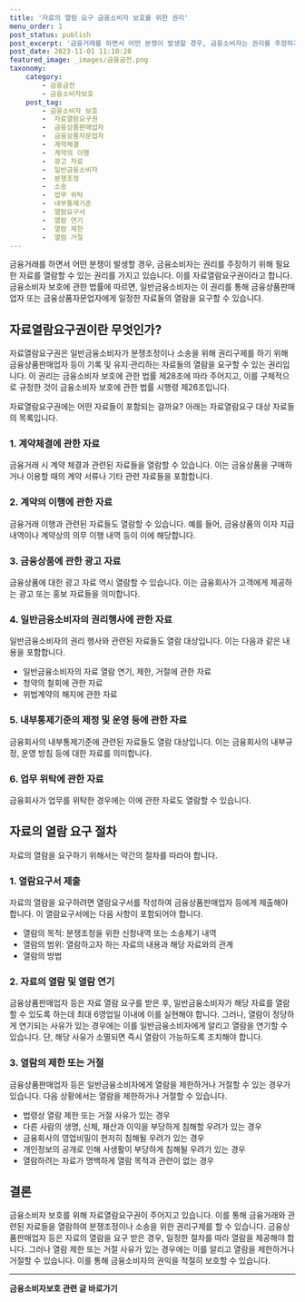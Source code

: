```yaml
---
title: '자료의 열람 요구 금융소비자 보호를 위한 권리'
menu_order: 1
post_status: publish
post_excerpt: '금융거래를 하면서 어떤 분쟁이 발생할 경우, 금융소비자는 권리를 주장하기 위해 필요한 자료를 열람할 수 있는 권리를 가지고 있습니다. 이를 자료열람요구권이라고 합니다. 금융소비자 보호에 관한 법률에 따르면, 일반금융소비자는 이 권리를 통해 금융상품판매업자 또는 금융상품자문업자에게 일정한 자료들의 열람을 요구할 수 있습니다.'
post_date: 2023-11-01 11:10:20
featured_image: _images/금융금전.png
taxonomy:
    category:
        - 금융금전
        - 금융소비자보호
    post_tag:
        - 금융소비자 보호
        -  자료열람요구권
        -  금융상품판매업자
        -  금융상품자문업자
        -  계약체결
        -  계약의 이행
        -  광고 자료
        -  일반금융소비자
        -  분쟁조정
        -  소송
        -  업무 위탁
        -  내부통제기준
        -  열람요구서
        -  열람 연기
        -  열람 제한
        -  열람 거절
---
```



금융거래를 하면서 어떤 분쟁이 발생할 경우, 금융소비자는 권리를 주장하기 위해 필요한 자료를 열람할 수 있는 권리를 가지고 있습니다. 이를 자료열람요구권이라고 합니다. 금융소비자 보호에 관한 법률에 따르면, 일반금융소비자는 이 권리를 통해 금융상품판매업자 또는 금융상품자문업자에게 일정한 자료들의 열람을 요구할 수 있습니다.

## 자료열람요구권이란 무엇인가?
자료열람요구권은 일반금융소비자가 분쟁조정이나 소송을 위해 권리구제를 하기 위해 금융상품판매업자 등이 기록 및 유지·관리하는 자료들의 열람을 요구할 수 있는 권리입니다. 이 권리는 금융소비자 보호에 관한 법률 제28조에 따라 주어지고, 이를 구체적으로 규정한 것이 금융소비자 보호에 관한 법률 시행령 제26조입니다.

자료열람요구권에는 어떤 자료들이 포함되는 걸까요? 아래는 자료열람요구 대상 자료들의 목록입니다.

### 1. 계약체결에 관한 자료
금융거래 시 계약 체결과 관련된 자료들을 열람할 수 있습니다. 이는 금융상품을 구매하거나 이용할 때의 계약 서류나 기타 관련 자료들을 포함합니다.

### 2. 계약의 이행에 관한 자료
금융거래 이행과 관련된 자료들도 열람할 수 있습니다. 예를 들어, 금융상품의 이자 지급 내역이나 계약상의 의무 이행 내역 등이 이에 해당합니다.

### 3. 금융상품에 관한 광고 자료
금융상품에 대한 광고 자료 역시 열람할 수 있습니다. 이는 금융회사가 고객에게 제공하는 광고 또는 홍보 자료들을 의미합니다.

### 4. 일반금융소비자의 권리행사에 관한 자료
일반금융소비자의 권리 행사와 관련된 자료들도 열람 대상입니다. 이는 다음과 같은 내용을 포함합니다.

- 일반금융소비자의 자료 열람 연기, 제한, 거절에 관한 자료
- 청약의 철회에 관한 자료
- 위법계약의 해지에 관한 자료

### 5. 내부통제기준의 제정 및 운영 등에 관한 자료
금융회사의 내부통제기준에 관련된 자료들도 열람 대상입니다. 이는 금융회사의 내부규정, 운영 방침 등에 대한 자료를 의미합니다.

### 6. 업무 위탁에 관한 자료
금융회사가 업무를 위탁한 경우에는 이에 관한 자료도 열람할 수 있습니다.

## 자료의 열람 요구 절차

자료의 열람을 요구하기 위해서는 약간의 절차를 따라야 합니다.

### 1. 열람요구서 제출
자료의 열람을 요구하려면 열람요구서를 작성하여 금융상품판매업자 등에게 제출해야 합니다. 이 열람요구서에는 다음 사항이 포함되어야 합니다.

- 열람의 목적: 분쟁조정을 위한 신청내역 또는 소송제기 내역
- 열람의 범위: 열람하고자 하는 자료의 내용과 해당 자료와의 관계
- 열람의 방법

### 2. 자료의 열람 및 열람 연기
금융상품판매업자 등은 자료 열람 요구를 받은 후, 일반금융소비자가 해당 자료를 열람할 수 있도록 하는데 최대 6영업일 이내에 이를 실현해야 합니다. 그러나, 열람이 정당하게 연기되는 사유가 있는 경우에는 이를 일반금융소비자에게 알리고 열람을 연기할 수 있습니다. 단, 해당 사유가 소멸되면 즉시 열람이 가능하도록 조치해야 합니다.

### 3. 열람의 제한 또는 거절
금융상품판매업자 등은 일반금융소비자에게 열람을 제한하거나 거절할 수 있는 경우가 있습니다. 다음 상황에서는 열람을 제한하거나 거절할 수 있습니다.

- 법령상 열람 제한 또는 거절 사유가 있는 경우
- 다른 사람의 생명, 신체, 재산과 이익을 부당하게 침해할 우려가 있는 경우
- 금융회사의 영업비밀이 현저히 침해될 우려가 있는 경우
- 개인정보의 공개로 인해 사생활이 부당하게 침해될 우려가 있는 경우
- 열람하려는 자료가 명백하게 열람 목적과 관련이 없는 경우

## 결론

금융소비자 보호를 위해 자료열람요구권이 주어지고 있습니다. 이를 통해 금융거래와 관련된 자료들을 열람하여 분쟁조정이나 소송을 위한 권리구제를 할 수 있습니다. 금융상품판매업자 등은 자료의 열람을 요구 받은 경우, 일정한 절차를 따라 열람을 제공해야 합니다. 그러나 열람 제한 또는 거절 사유가 있는 경우에는 이를 알리고 열람을 제한하거나 거절할 수 있습니다. 이를 통해 금융소비자의 권익을 적절히 보호할 수 있습니다.


<!-- wp:separator -->
<hr class="wp-block-separator has-alpha-channel-opacity"/>
<!-- /wp:separator -->

<!-- wp:group {"backgroundColor":"base","layout":{"type":"constrained"}} -->
<div class="wp-block-group has-base-background-color has-background"><!-- wp:paragraph {"align":"center","fontSize":"medium"} -->
<p class="has-text-align-center has-large-font-size"><strong>금융소비자보호 관련 글 바로가기</strong></p>
<!-- /wp:paragraph -->


<!-- wp:latest-posts
{"categories":[{"id":12706,"count":19,"description":"","link":"https://uknowlaw.com/category/%ea%b8%88%ec%9c%b5%ec%86%8c%eb%b9%84%ec%9e%90%eb%b3%b4%ed%98%b8/","name":"금융소비자보호","slug":"금융소비자보호","taxonomy":"category","parent":0,"meta":[],"_links":{"self":[{"href":"https://uknowlaw.com/wp-json/wp/v2/categories/12706"}],"collection":[{"href":"https://uknowlaw.com/wp-json/wp/v2/categories"}],"about":[{"href":"https://uknowlaw.com/wp-json/wp/v2/taxonomies/category"}],"wp:post_type":[{"href":"https://uknowlaw.com/wp-json/wp/v2/posts?categories=12706"}],"curies":[{"name":"wp","href":"https://api.w.org/{rel}","templated":true}]}}],"postsToShow":100,"excerptLength":28,"postLayout":"grid","columns":2,"featuredImageAlign":"left","featuredImageSizeSlug":"large","fontSize":18px} /--></div>
<!-- /wp:group -->